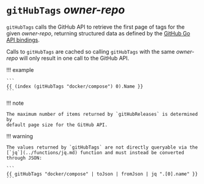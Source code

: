 # `gitHubTags` *owner-repo*

`gitHubTags` calls the GitHub API to retrieve the first page of tags for
the given *owner-repo*, returning structured data as defined by the [GitHub Go
API
bindings](https://pkg.go.dev/github.com/google/go-github/v69/github#RepositoryTag).

Calls to `gitHubTags` are cached so calling `gitHubTags` with the
same *owner-repo* will only result in one call to the GitHub API.

!!! example

    ```
    {{ (index (gitHubTags "docker/compose") 0).Name }}
    ```

!!! note

    The maximum number of items returned by `gitHubReleases` is determined by
    default page size for the GitHub API.

!!! warning

    The values returned by `gitHubTags` are not directly queryable via the
    [`jq`](../functions/jq.md) function and must instead be converted through JSON:

    ```
    {{ gitHubTags "docker/compose" | toJson | fromJson | jq ".[0].name" }}
    ```
